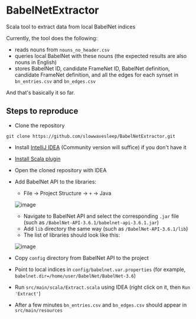 # BabelNetExtractor
Scala tool to extract data from local BabelNet indices

Currently, the tool does the following:
- reads nouns from `nouns_no_header.csv`
- queries local BabelNet with these nouns (the expected results are also nouns in English)
- stores BabelNet ID, candidate FrameNet ID, BabelNet definition, candidate FrameNet definition, and all the edges for each synset in `bn_entries.csv` and `bn_edges.csv`

And that's basically it so far.

## Steps to reproduce

- Clone the repository
```
git clone https://github.com/slowwavesleep/BabelNetExtractor.git
```
- Install [IntelliJ IDEA](https://www.jetbrains.com/idea/download/) (Community version will suffice) if you don't have it
- [Install Scala plugin](https://www.jetbrains.com/help/idea/discover-intellij-idea-for-scala.html)
- Open the cloned repository with IDEA
- Add BabelNet API to the libraries:

  - File -> Project Structure -> `+` -> Java


  ![image](https://user-images.githubusercontent.com/44175589/130072884-16192a3f-2a4c-485b-b8be-fa20c8b09944.png)
  
  
  - Navigate to BabelNet API and select the corresponding `.jar` file (such as `/BabelNet-API-3.6.1/babelnet-api-3.6.1.jar`)
  - Add `lib` directory the same way (such as `/BabelNet-API-3.6.1/lib`)
  - The list of libraries should look like this:


  ![image](https://user-images.githubusercontent.com/44175589/130075221-c7fbfb31-1efc-4d29-97f6-604093aaf34b.png)



- Copy `config` directory from BabelNet API to the project
- Point to local indices in `config/babelnet.var.properties` (for example, `babelnet.dir=/home/user/BabelNet/BabelNet-3.6`)
- Run `src/main/scala/Extract.scala` using IDEA (right click on it, then `Run 'Extract'`)
- After a few minutes `bn_entries.csv` and `bn_edges.csv` should appear in `src/main/resources`
